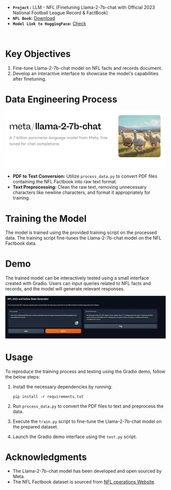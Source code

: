 - **`Project` :** LLM - NFL (Finetuning Llama-2-7b-chat with Official 2023
National Football League Record
& FactBook) 
- **`NFL Book`:** [Download](https://operations.nfl.com/media/nppjkdp1/2023-record-and-fact-book.pdf)
- **`Model Link to HuggingFace`:** [Check](https://huggingface.co/meta-llama/Llama-2-7b-chat-hf)
<br/>

# Key Objectives
1. Fine-tune Llama-2-7b-chat model on NFL facts and records document.
2. Develop an interactive interface to showcase the model's capabilities after finetuning.

# Data Engineering Process
![Llama-2-7b-chat Model by meta](data/Llama2.JPG)

- **PDF to Text Conversion:** Utilize `process_data.py` to convert PDF files containing the NFL Factbook into raw text format.
- **Text Preprocessing:** Clean the raw text, removing unnecessary characters like newline characters, and format it appropriately for training.

# Training the Model
The model is trained using the provided training script on the processed data. The training script fine-tunes the Llama-2-7b-chat model on the NFL Factbook data.

# Demo
The trained model can be interactively tested using a small interface created with Gradio. Users can input queries related to NFL facts and records, and the model will generate relevant responses.

![Gradio Demo](data/gradio.demo.JPG)

# Usage
To reproduce the training process and testing using the Gradio demo, follow the below steps:

1. Install the necessary dependencies by running:
    ```
    pip install -r requirements.txt
    ```
2. Run `process_data.py` to convert the PDF files to text and preprocess the data.

3. Execute the `train.py` script to fine-tune the Llama-2-7b-chat model on the prepared dataset.

4. Launch the Gradio demo interface using the `test.py` script.

# Acknowledgments
- The Llama-2-7b-chat model has been developed and open sourced by Meta.
- The NFL Factbook dataset is sourced from [NFL operations Website](https://operations.nfl.com/media/nppjkdp1/2023-record-and-fact-book.pdf).

